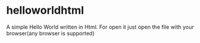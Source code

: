# helloworldhtml
A simple Hello World written in Html.
For open it just open the file with your browser(any browser is supported)
